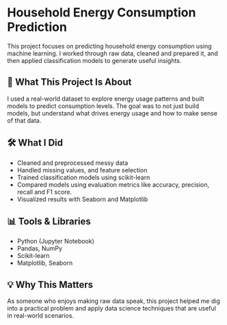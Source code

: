 # Household Energy Consumption Prediction

This project focuses on predicting household energy consumption using machine learning. I worked through raw data, cleaned and prepared it, and then applied classification models to generate useful insights.

## 📌 What This Project Is About
I used a real-world dataset to explore energy usage patterns and built models to predict consumption levels. The goal was to not just build models, but understand what drives energy usage and how to make sense of that data.

## 🛠️ What I Did
- Cleaned and preprocessed messy data
- Handled missing values, and feature selection
- Trained classification models using scikit-learn
- Compared models using evaluation metrics like accuracy, precision, recall and F1 score.
- Visualized results with Seaborn and Matplotlib

## 📊 Tools & Libraries
- Python (Jupyter Notebook)
- Pandas, NumPy
- Scikit-learn
- Matplotlib, Seaborn

## 💡 Why This Matters
As someone who enjoys making raw data speak, this project helped me dig into a practical problem and apply data science techniques that are useful in real-world scenarios.
